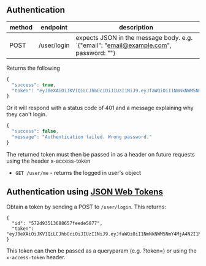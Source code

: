 ## Authentication

| method | endpoint                      | description  |
|--------|-------------------------------|------------------------------------------------------------------------------------------------------------------------------------------------------------------------------------------------|
| POST   | /user/login                   | expects JSON in the message body. e.g. `{"email": "email@example.com", password: "<the password>"}                                                                                             |

Returns the following
```javascript
{
  "success": true,
  "token": "eyJ0eXAiOiJKV1QiLCJhbGciOiJIUzI1NiJ9.eyJfaWQiOiI1NmNkNWM5NmY4MjA4N2I1MDQ0OTM3YjEiLCJ1bml2ZXJzaXR5IjoiQllVIiwiZnVsbE5hbWUiOiJUaG9tYXMgSGFuc2VuIiwicGFzc3dvcmQiOiIkMmEkMTAkb0prdlBnTTlkR2FJRTIzaWFabGEvT0tjZC9PL3phSGFJOHFRUDBuZ2pPUVV1Ums3Vng2QkciLCJlbWFpbCI6InRoNDAxOUBnbWFpbC5jb20iLCJfX3YiOjAsImxpc3RpbmdzIjpbXSwiaWF0IjoxNDU2NDMwMjE5LCJleHAiOjE0NTY1MTY2MTl9._ijngdgwLU9AJnAjbySUgEFsR8hJCSw8PhH1AnyBHuM"
}
```
Or it will respond with a status code of 401 and a message explaining why they can't login.

```javascript
{
  "success": false,
  "message": "Authentication failed. Wrong password."
}
```

The returned token must then be passed in as a header on future requests using the header x-access-token

* `GET /user/me` - returns the logged in user's object

## Authentication using [JSON Web Tokens](https://jwt.io/)

Obtain a token by sending a POST to `/user/login`. This returns:
```
{
  "id": "572d93513688657feede5877",
  "token": "eyJ0eXAiOiJKV1QiLCJhbGciOiJIUzI1NiJ9.eyJfaWQiOiI1NmNkNWM5NmY4MjA4N2I1MDQ0OTM3YjEiLCJ1bml2ZXJzaXR5IjoiQllVIiwiZnV._ijngdgwLU9AJnAjbySUgEFsR8hJCSw8PhH1AnyBHuM"
}
```
This token can then be passed as a queryparam (e.g. ?token=) or using the `x-access-token` header.

